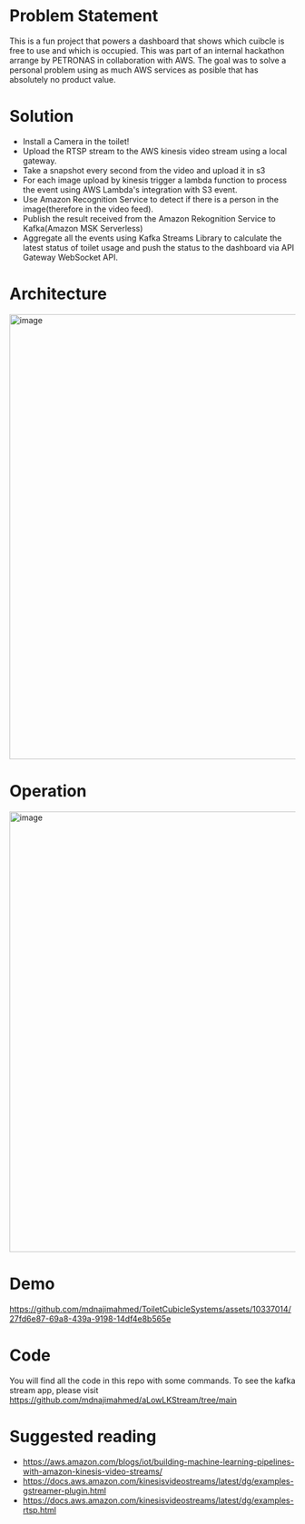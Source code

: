 # Problem Statement
This is a fun project that powers a dashboard that shows which cuibcle is free to use and which is occupied. This was part of an internal hackathon arrange by PETRONAS in collaboration with AWS. The goal was to solve a personal problem using as much AWS services as posible that has absolutely no product value. 

# Solution
- Install a Camera in the toilet!
- Upload the RTSP stream to the AWS kinesis video stream using a local gateway.
- Take a snapshot every second from the video and upload it in s3
- For each image upload by kinesis trigger a lambda function to process the event using AWS Lambda's integration with S3 event.
- Use Amazon Recognition Service to detect if there is a person in the image(therefore in the video feed).
- Publish the result received from the Amazon Rekognition Service to Kafka(Amazon MSK Serverless)
- Aggregate all the events using Kafka Streams Library to calculate the latest status of toilet usage and push the status to the dashboard via API Gateway WebSocket API.

# Architecture
<img width="784" alt="image" src="https://github.com/mdnajimahmed/ToiletCubicleSystems/assets/10337014/5092c2cb-1f8a-4d01-8d10-40ccd9aafb04">

# Operation
<img width="776" alt="image" src="https://github.com/mdnajimahmed/ToiletCubicleSystems/assets/10337014/931fdf8e-d004-4cd2-a8e5-12babb1073fe">

# Demo

https://github.com/mdnajimahmed/ToiletCubicleSystems/assets/10337014/27fd6e87-69a8-439a-9198-14df4e8b565e

# Code
You will find all the code in this repo with some commands. 
To see the kafka stream app, please visit https://github.com/mdnajimahmed/aLowLKStream/tree/main

# Suggested reading
- https://aws.amazon.com/blogs/iot/building-machine-learning-pipelines-with-amazon-kinesis-video-streams/
- https://docs.aws.amazon.com/kinesisvideostreams/latest/dg/examples-gstreamer-plugin.html
- https://docs.aws.amazon.com/kinesisvideostreams/latest/dg/examples-rtsp.html
